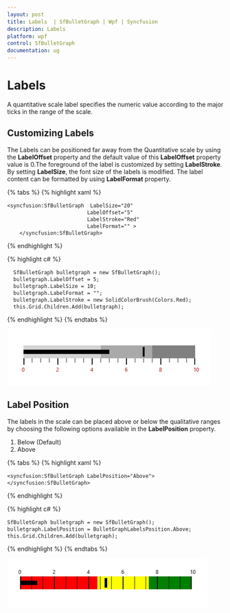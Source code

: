 ```yaml
---
layout: post
title: Labels  | SfBulletGraph | Wpf | Syncfusion
description: Labels 
platform: wpf
control: SfBulletGraph
documentation: ug
---
```


# Labels

A quantitative scale label specifies the numeric value according to the major ticks in the range of the scale.

## Customizing Labels

The Labels can be positioned far away from the Quantitative scale by using the **LabelOffset** property and the default value of this **LabelOffset** property value is 0.The foreground of the label is customized by setting **LabelStroke**. By setting **LabelSize**, the font size of the labels is modified. The label content can be formatted by using **LabelFormat** property.

{% tabs %}
{% highlight xaml %}

    <syncfusion:SfBulletGraph  LabelSize="20"
                              LabelOffset="5" 
                              LabelStroke="Red"
                              LabelFormat="" >
        </syncfusion:SfBulletGraph>


{% endhighlight %}

{% highlight c# %}

      SfBulletGraph bulletgraph = new SfBulletGraph();
      bulletgraph.LabelOffset = 5;
      bulletgraph.LabelSize = 10;
      bulletgraph.LabelFormat = "";
      bulletgraph.LabelStroke = new SolidColorBrush(Colors.Red);
      this.Grid.Children.Add(bulletgraph);

{% endhighlight %}
{% endtabs %}

![](Labels_images/Labels_img1.jpg)

## Label Position

The labels in the scale can be placed above or below the qualitative ranges by choosing the following options available in the **LabelPosition** property. 

1. Below (Default)
2. Above

{% tabs %}
{% highlight xaml %}

    <syncfusion:SfBulletGraph LabelPosition="Above">
    </syncfusion:SfBulletGraph>

{% endhighlight %}

{% highlight c# %}

    SfBulletGraph bulletgraph = new SfBulletGraph();
    bulletgraph.LabelPosition = BulletGraphLabelsPosition.Above;
    this.Grid.Children.Add(bulletgraph);

{% endhighlight %}
{% endtabs %}

![](Labels_images/Labels_img2.jpg)
